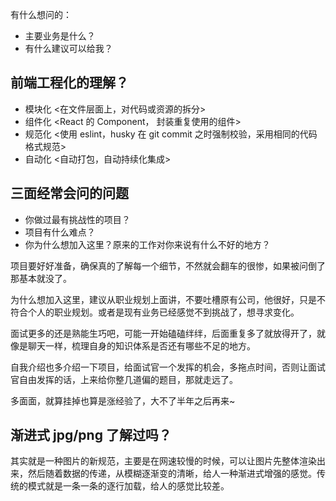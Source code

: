 有什么想问的：

- 主要业务是什么？
- 有什么建议可以给我？

## 前端工程化的理解？

- 模块化 <在文件层面上，对代码或资源的拆分>
- 组件化 <React 的 Component， 封装重复使用的组件>
- 规范化 <使用 eslint，husky 在 git commit 之时强制校验，采用相同的代码格式规范>
- 自动化 <自动打包，自动持续化集成>

## 三面经常会问的问题

- 你做过最有挑战性的项目？
- 项目有什么难点？
- 你为什么想加入这里？原来的工作对你来说有什么不好的地方？

项目要好好准备，确保真的了解每一个细节，不然就会翻车的很惨，如果被问倒了那基本就没了。

为什么想加入这里，建议从职业规划上面讲，不要吐槽原有公司，他很好，只是不符合个人的职业规划。或者是现有业务已经感觉不到挑战了，想寻求变化。

面试更多的还是熟能生巧吧，可能一开始磕磕绊绊，后面重复多了就放得开了，就像是聊天一样，梳理自身的知识体系是否还有哪些不足的地方。

自我介绍也多介绍一下项目，给面试官一个发挥的机会，多拖点时间，否则让面试官自由发挥的话，上来给你整几道偏的题目，那就走远了。

多面面，就算挂掉也算是涨经验了，大不了半年之后再来~
## 渐进式 jpg/png 了解过吗？

其实就是一种图片的新规范，主要是在网速较慢的时候，可以让图片先整体渲染出来，然后随着数据的传递，从模糊逐渐变的清晰，给人一种渐进式增强的感觉。传统的模式就是一条一条的逐行加载，给人的感觉比较差。
